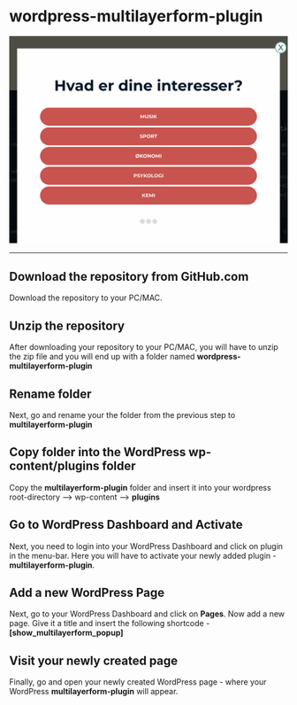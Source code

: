 # wordpress-multilayerform-plugin

![Chocolate Chip Cookies](screenshot.png)

***
## Download the repository from GitHub.com 
Download the repository to your PC/MAC.

## Unzip the repository
After downloading your repository  to your PC/MAC, you will have to unzip the zip file and you will end up with a folder named **wordpress-multilayerform-plugin**

## Rename folder
Next, go and rename your the folder from the previous step to **multilayerform-plugin**

## Copy folder into the WordPress wp-content/plugins folder
Copy the **multilayerform-plugin** folder and insert it into your wordpress root-directory --> wp-content --> **plugins**

## Go to WordPress Dashboard and Activate
Next, you need to login into your WordPress Dashboard and click on plugin in the menu-bar. Here you will have to activate your newly added plugin - **multilayerform-plugin**.

## Add a new WordPress Page
Next, go to your WordPress Dashboard and click on **Pages**.  Now add a new page. Give it a title and insert the following shortcode - **[show_multilayerform_popup]**

## Visit your newly created page
Finally, go and open your newly created WordPress page - where your WordPress **multilayerform-plugin** will appear.
